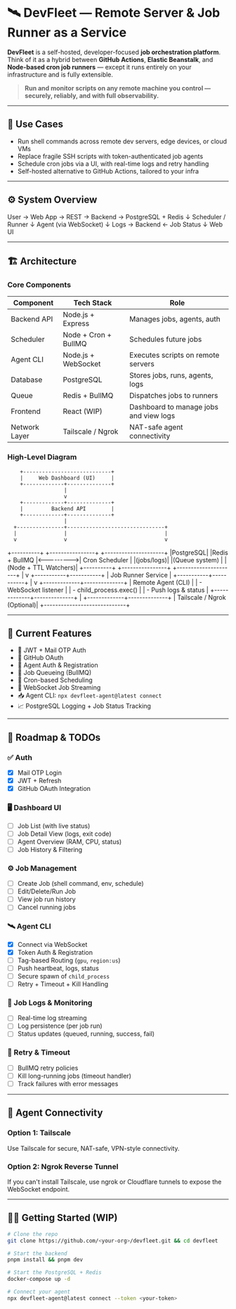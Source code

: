 # 🛰️ DevFleet — Remote Server & Job Runner as a Service

**DevFleet** is a self-hosted, developer-focused **job orchestration platform**.  
Think of it as a hybrid between **GitHub Actions**, **Elastic Beanstalk**, and **Node-based cron job runners** — except it runs entirely on your infrastructure and is fully extensible.

> **Run and monitor scripts on any remote machine you control — securely, reliably, and with full observability.**

---

## 🔧 Use Cases

- Run shell commands across remote dev servers, edge devices, or cloud VMs
- Replace fragile SSH scripts with token-authenticated job agents
- Schedule cron jobs via a UI, with real-time logs and retry handling
- Self-hosted alternative to GitHub Actions, tailored to your infra

---

## ⚙️ System Overview

User → Web App → REST → Backend → PostgreSQL + Redis
↓
Scheduler / Runner
↓
Agent (via WebSocket)
↓
Logs → Backend ← Job Status
↓
Web UI


---

## 🏗️ Architecture

### Core Components

| Component      | Tech Stack             | Role |
|----------------|------------------------|------|
| Backend API    | Node.js + Express       | Manages jobs, agents, auth |
| Scheduler      | Node + Cron + BullMQ    | Schedules future jobs |
| Agent CLI      | Node.js + WebSocket     | Executes scripts on remote servers |
| Database       | PostgreSQL              | Stores jobs, runs, agents, logs |
| Queue          | Redis + BullMQ          | Dispatches jobs to runners |
| Frontend       | React (WIP)             | Dashboard to manage jobs and view logs |
| Network Layer  | Tailscale / Ngrok       | NAT-safe agent connectivity |

### High-Level Diagram

        +----------------------------+
        |     Web Dashboard (UI)     |
        +-------------+--------------+
                      |
                      v
        +-------------+--------------+
        |         Backend API        |
        +-------------+--------------+
                      |
      +---------------+-------------------------------+
      |               |                               |
      v               v                               v
+----------+   +----------------+           +---------------------+
|PostgreSQL|   |Redis + BullMQ  |<--------->|   Cron Scheduler    |
|(jobs/logs)|   |(Queue system) |           |(Node + TTL Watchers)|
+----------+   +----------------+           +---------------------+
                      |
                      v
          +-----------+-----------+
          |     Job Runner Service |
          +-----------+-----------+
                      |
                      v
        +-------------+--------------+
        |      Remote Agent (CLI)    |
        | - WebSocket listener       |
        | - child_process.exec()     |
        | - Push logs & status       |
        +-------------+--------------+
                      |
        +-------------+--------------+
        | Tailscale / Ngrok (Optional)|
        +-----------------------------+


---

## 🧪 Current Features

- 🔐 JWT + Mail OTP Auth
- 🔐 GitHub OAuth
- 🧠 Agent Auth & Registration
- 🧠 Job Queueing (BullMQ)
- 🧠 Cron-based Scheduling
- 📡 WebSocket Job Streaming
- 📥 Agent CLI: `npx devfleet-agent@latest connect`
- 📈 PostgreSQL Logging + Job Status Tracking

---

## 🚧 Roadmap & TODOs

### ✅ Auth

- [x] Mail OTP Login  
- [x] JWT + Refresh  
- [x] GitHub OAuth Integration

### 🖥️ Dashboard UI

- [ ] Job List (with live status)  
- [ ] Job Detail View (logs, exit code)  
- [ ] Agent Overview (RAM, CPU, status)  
- [ ] Job History & Filtering  

### ⚙️ Job Management

- [ ] Create Job (shell command, env, schedule)  
- [ ] Edit/Delete/Run Job  
- [ ] View job run history  
- [ ] Cancel running jobs  

### 🛰️ Agent CLI

- [x] Connect via WebSocket  
- [x] Token Auth & Registration  
- [ ] Tag-based Routing (`gpu`, `region:us`)  
- [ ] Push heartbeat, logs, status  
- [ ] Secure spawn of `child_process`  
- [ ] Retry + Timeout + Kill Handling  

### 📜 Job Logs & Monitoring

- [ ] Real-time log streaming  
- [ ] Log persistence (per job run)  
- [ ] Status updates (queued, running, success, fail)  

### 🧯 Retry & Timeout

- [ ] BullMQ retry policies  
- [ ] Kill long-running jobs (timeout handler)  
- [ ] Track failures with error messages  

---

## 🔐 Agent Connectivity

### Option 1: Tailscale  
Use Tailscale for secure, NAT-safe, VPN-style connectivity.

### Option 2: Ngrok Reverse Tunnel  
If you can't install Tailscale, use ngrok or Cloudflare tunnels to expose the WebSocket endpoint.

---

## 🧑‍💻 Getting Started (WIP)

```bash
# Clone the repo
git clone https://github.com/<your-org>/devfleet.git && cd devfleet

# Start the backend
pnpm install && pnpm dev

# Start the PostgreSQL + Redis
docker-compose up -d

# Connect your agent
npx devfleet-agent@latest connect --token <your-token>
